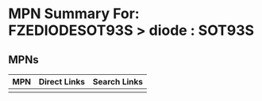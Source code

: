 



# MPN Summary For: FZEDIODESOT93S > diode : SOT93S

## MPNs
  

|MPN|Direct Links|Search Links|
| :--- | :--- | :--- |
||||

